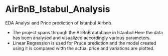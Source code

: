 # AirBnB_Istabul_Analysis
EDA Analysi and Price prediction of Istanbul Airbnb.
<ul>
<li>The project spans through the AirBnB database in Istanbul.Here the data has been analysed and visualized accordingly various parameters.</li>
<li>Linear Regression is used for Pruce prediction and the model created using it is compared witth the actual price and variations are plotted.</li>

</ul>

